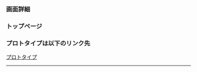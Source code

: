 ### 画面詳細
### トップページ
### プロトタイプは以下のリンク先
[プロトタイプ](https://www.figma.com/file/biEi6ayxkLResA2vjhIm4V/Untitled?node-id=1%3A2)
*****
